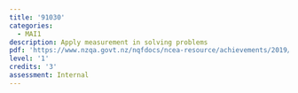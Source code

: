 ```yaml
---
title: '91030'
categories:
  - MAI1
description: Apply measurement in solving problems
pdf: 'https://www.nzqa.govt.nz/nqfdocs/ncea-resource/achievements/2019/as91030.pdf'
level: '1'
credits: '3'
assessment: Internal
---
```


